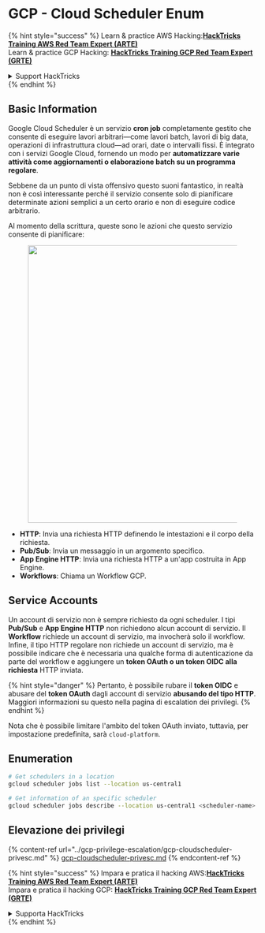 # GCP - Cloud Scheduler Enum

{% hint style="success" %}
Learn & practice AWS Hacking:<img src="../../../.gitbook/assets/image (1) (1) (1) (1).png" alt="" data-size="line">[**HackTricks Training AWS Red Team Expert (ARTE)**](https://training.hacktricks.xyz/courses/arte)<img src="../../../.gitbook/assets/image (1) (1) (1) (1).png" alt="" data-size="line">\
Learn & practice GCP Hacking: <img src="../../../.gitbook/assets/image (2) (1).png" alt="" data-size="line">[**HackTricks Training GCP Red Team Expert (GRTE)**<img src="../../../.gitbook/assets/image (2) (1).png" alt="" data-size="line">](https://training.hacktricks.xyz/courses/grte)

<details>

<summary>Support HackTricks</summary>

* Check the [**subscription plans**](https://github.com/sponsors/carlospolop)!
* **Join the** 💬 [**Discord group**](https://discord.gg/hRep4RUj7f) or the [**telegram group**](https://t.me/peass) or **follow** us on **Twitter** 🐦 [**@hacktricks\_live**](https://twitter.com/hacktricks_live)**.**
* **Share hacking tricks by submitting PRs to the** [**HackTricks**](https://github.com/carlospolop/hacktricks) and [**HackTricks Cloud**](https://github.com/carlospolop/hacktricks-cloud) github repos.

</details>
{% endhint %}

## Basic Information

Google Cloud Scheduler è un servizio **cron job** completamente gestito che consente di eseguire lavori arbitrari—come lavori batch, lavori di big data, operazioni di infrastruttura cloud—ad orari, date o intervalli fissi. È integrato con i servizi Google Cloud, fornendo un modo per **automatizzare varie attività come aggiornamenti o elaborazione batch su un programma regolare**.

Sebbene da un punto di vista offensivo questo suoni fantastico, in realtà non è così interessante perché il servizio consente solo di pianificare determinate azioni semplici a un certo orario e non di eseguire codice arbitrario.

Al momento della scrittura, queste sono le azioni che questo servizio consente di pianificare:

<figure><img src="../../../.gitbook/assets/image (347).png" alt="" width="563"><figcaption></figcaption></figure>

* **HTTP**: Invia una richiesta HTTP definendo le intestazioni e il corpo della richiesta.
* **Pub/Sub**: Invia un messaggio in un argomento specifico.
* **App Engine HTTP**: Invia una richiesta HTTP a un'app costruita in App Engine.
* **Workflows**: Chiama un Workflow GCP.

## Service Accounts

Un account di servizio non è sempre richiesto da ogni scheduler. I tipi **Pub/Sub** e **App Engine HTTP** non richiedono alcun account di servizio. Il **Workflow** richiede un account di servizio, ma invocherà solo il workflow.\
Infine, il tipo HTTP regolare non richiede un account di servizio, ma è possibile indicare che è necessaria una qualche forma di autenticazione da parte del workflow e aggiungere un **token OAuth o un token OIDC alla richiesta** HTTP inviata.

{% hint style="danger" %}
Pertanto, è possibile rubare il **token OIDC** e abusare del **token OAuth** dagli account di servizio **abusando del tipo HTTP**. Maggiori informazioni su questo nella pagina di escalation dei privilegi.
{% endhint %}

Nota che è possibile limitare l'ambito del token OAuth inviato, tuttavia, per impostazione predefinita, sarà `cloud-platform`.

## Enumeration
```bash
# Get schedulers in a location
gcloud scheduler jobs list --location us-central1

# Get information of an specific scheduler
gcloud scheduler jobs describe --location us-central1 <scheduler-name>
```
## Elevazione dei privilegi

{% content-ref url="../gcp-privilege-escalation/gcp-cloudscheduler-privesc.md" %}
[gcp-cloudscheduler-privesc.md](../gcp-privilege-escalation/gcp-cloudscheduler-privesc.md)
{% endcontent-ref %}

{% hint style="success" %}
Impara e pratica il hacking AWS:<img src="../../../.gitbook/assets/image (1) (1) (1) (1).png" alt="" data-size="line">[**HackTricks Training AWS Red Team Expert (ARTE)**](https://training.hacktricks.xyz/courses/arte)<img src="../../../.gitbook/assets/image (1) (1) (1) (1).png" alt="" data-size="line">\
Impara e pratica il hacking GCP: <img src="../../../.gitbook/assets/image (2) (1).png" alt="" data-size="line">[**HackTricks Training GCP Red Team Expert (GRTE)**<img src="../../../.gitbook/assets/image (2) (1).png" alt="" data-size="line">](https://training.hacktricks.xyz/courses/grte)

<details>

<summary>Supporta HackTricks</summary>

* Controlla i [**piani di abbonamento**](https://github.com/sponsors/carlospolop)!
* **Unisciti al** 💬 [**gruppo Discord**](https://discord.gg/hRep4RUj7f) o al [**gruppo telegram**](https://t.me/peass) o **seguici** su **Twitter** 🐦 [**@hacktricks\_live**](https://twitter.com/hacktricks_live)**.**
* **Condividi trucchi di hacking inviando PR ai** [**HackTricks**](https://github.com/carlospolop/hacktricks) e [**HackTricks Cloud**](https://github.com/carlospolop/hacktricks-cloud) repos su github.

</details>
{% endhint %}
